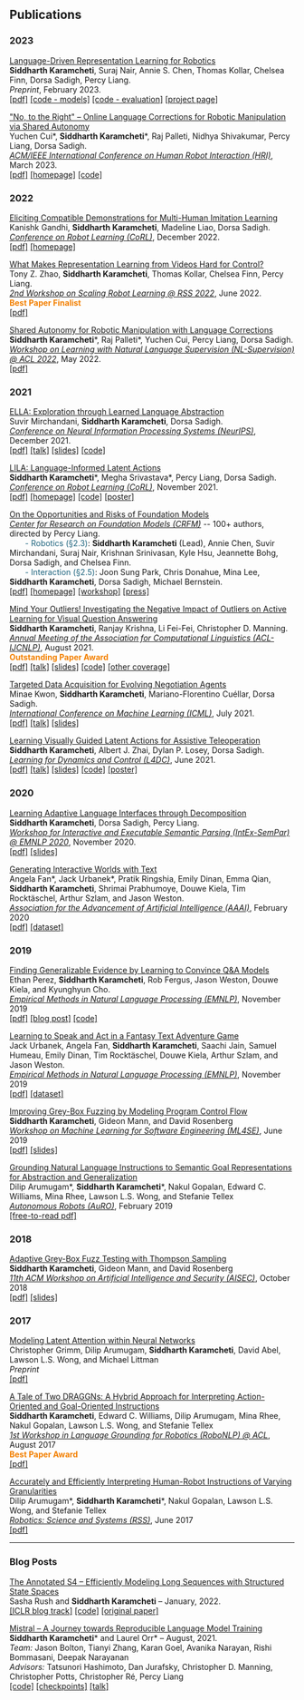 ## Publications

### 2023

[Language-Driven Representation Learning for Robotics](https://arxiv.org/abs/2302.12766)  
**Siddharth Karamcheti**, Suraj Nair, Annie S. Chen, Thomas Kollar, Chelsea Finn, Dorsa Sadigh, Percy Liang.  
*Preprint*, February 2023.  
[[pdf]](/assets/papers/voltron23.pdf) [[code - models]](https://github.com/siddk/voltron-robotics) [[code - evaluation]](https://github.com/siddk/voltron-evaluation) [[project page]](https://sites.google.com/view/voltron-robotics/home)  

["No, to the Right" – Online Language Corrections for Robotic Manipulation via Shared Autonomy](https://arxiv.org/abs/2301.02555)  
Yuchen Cui\*, __Siddharth Karamcheti__\*, Raj Palleti, Nidhya Shivakumar, Percy Liang, Dorsa Sadigh.  
[*ACM/IEEE International Conference on Human Robot Interaction (HRI)*](https://humanrobotinteraction.org/2023/), March 2023.  
[[pdf]](/assets/papers/hri23.pdf) [[homepage]](https://sites.google.com/view/hri-lilac) [[code]](https://github.com/Stanford-ILIAD/lilac)

### 2022

[Eliciting Compatible Demonstrations for Multi-Human Imitation Learning](https://arxiv.org/abs/2210.08073)  
Kanishk Gandhi, **Siddharth Karamcheti**, Madeline Liao, Dorsa Sadigh.  
[*Conference on Robot Learning (CoRL)*](https://corl2022.org/), December 2022.  
[[pdf]](/assets/papers/corl22.pdf) [[homepage]](https://sites.google.com/view/eliciting-demos-corl22/home)  

[What Makes Representation Learning from Videos Hard for Control?](/assets/papers/srl22.pdf)  
Tony Z. Zhao, **Siddharth Karamcheti**, Thomas Kollar, Chelsea Finn, Percy Liang.  
[*2nd Workshop on Scaling Robot Learning @ RSS 2022*](https://sites.google.com/view/rss22-srl/home), June 2022.  
<span style="color:#F38000"><b>Best Paper Finalist</b></span>  
[[pdf]](/assets/papers/srl22.pdf)

[Shared Autonomy for Robotic Manipulation with Language Corrections](/assets/papers/nlsupervision22.pdf)  
__Siddharth Karamcheti__\*, Raj Palleti\*, Yuchen Cui, Percy Liang, Dorsa Sadigh.  
[*Workshop on Learning with Natural Language Supervision (NL-Supervision) @ ACL 2022*](https://sites.google.com/princeton.edu/nl-supervision), May 2022.      
[[pdf]](/assets/papers/nlsupervision22.pdf)  

### 2021

[ELLA: Exploration through Learned Language Abstraction](https://arxiv.org/abs/2103.05825)  
Suvir Mirchandani, **Siddharth Karamcheti**, Dorsa Sadigh.  
[*Conference on Neural Information Processing Systems (NeurIPS)*](https://nips.cc/), December 2021.  
[[pdf]](/assets/papers/neurips21.pdf) [[talk]](https://www.youtube.com/watch?v=7iDeF5eiyIA) [[slides]](/assets/slides/neurips21.pdf) 
[[code]](https://github.com/Stanford-ILIAD/ELLA)

[LILA: Language-Informed Latent Actions](https://arxiv.org/abs/2111.03205)  
__Siddharth Karamcheti__\*, Megha Srivastava\*, Percy Liang, Dorsa Sadigh.  
[*Conference on Robot Learning (CoRL)*](https://www.robot-learning.org/), November 2021.  
[[pdf]](/assets/papers/corl21.pdf) [[homepage]](https://sites.google.com/view/lila-corl21) [[code]](https://github.com/siddk/lila) [[poster]](/assets/posters/corl21.pdf)

[On the Opportunities and Risks of Foundation Models](https://arxiv.org/abs/2108.07258)  
[*Center for Research on Foundation Models (CRFM)*](https://crfm.stanford.edu) -- 100+ authors, directed by Percy Liang.        
<span style="color:#1E647E">&nbsp;&nbsp;&nbsp;&nbsp;&nbsp;&nbsp;&nbsp;- Robotics (§2.3)</span>: 
**Siddharth Karamcheti** (Lead), Annie Chen, Suvir Mirchandani, Suraj Nair, Krishnan Srinivasan, Kyle Hsu, 
Jeannette Bohg, Dorsa Sadigh, and Chelsea Finn.  
<span style="color:#1E647E">&nbsp;&nbsp;&nbsp;&nbsp;&nbsp;&nbsp;&nbsp;- Interaction (§2.5)</span>:  Joon Sung Park, 
Chris Donahue, Mina Lee, **Siddharth Karamcheti**, Dorsa Sadigh, Michael Bernstein.  
[[pdf]](/assets/papers/foundation.pdf) [[homepage]](https://crfm.stanford.edu/index.html) 
[[workshop]](https://crfm.stanford.edu/workshop.html) [[press]](https://venturebeat.com/2021/08/18/foundation-models-risk-exacerbating-mls-ethical-challenges/)

[Mind Your Outliers! Investigating the Negative Impact of Outliers on Active Learning for Visual Question Answering](https://arxiv.org/abs/2107.02331)  
**Siddharth Karamcheti**, Ranjay Krishna, Li Fei-Fei, Christopher D. Manning.  
[*Annual Meeting of the Association for Computational Linguistics (ACL-IJCNLP)*](https://2021.aclweb.org/), August 2021.  
<span style="color:#F38000"><b>Outstanding Paper Award</b></span>  
[[pdf]](/assets/papers/acl21.pdf) [[talk]](https://youtu.be/L0f9mZMn5GM) 
[[slides]](/assets/slides/acl21.pdf) [[code]](https://github.com/siddk/vqa-outliers) [[other coverage]](https://youtu.be/R_9gJhmvsS0)

[Targeted Data Acquisition for Evolving Negotiation Agents](https://arxiv.org/abs/2106.07728)  
Minae Kwon, **Siddharth Karamcheti**, Mariano-Florentino Cuéllar, Dorsa Sadigh.  
[*International Conference on Machine Learning (ICML)*](https://icml.cc/), July 2021.  
[[pdf]](/assets/papers/icml21.pdf) [[talk]](https://youtu.be/xxCSim8YOVM) [[slides]](/assets/slides/icml21.pdf)

[Learning Visually Guided Latent Actions for Assistive Teleoperation](https://arxiv.org/abs/2105.00580)  
**Siddharth Karamcheti**, Albert J. Zhai, Dylan P. Losey, Dorsa Sadigh.  
[*Learning for Dynamics and Control (L4DC)*](https://l4dc.ethz.ch/), June 2021.  
[[pdf]](/assets/papers/l4dc21.pdf) [[talk]](https://youtu.be/6nTlH5ALsJQ) [[slides]](/assets/slides/l4dc21.pdf) [[code]](https://github.com/Stanford-ILIAD/vla/) [[poster]](/assets/posters/l4dc21.pdf)


### 2020

[Learning Adaptive Language Interfaces through Decomposition](https://arxiv.org/abs/2010.05190)  
**Siddharth Karamcheti**, Dorsa Sadigh, Percy Liang.  
[*Workshop for Interactive and Executable Semantic Parsing (IntEx-SemPar) @ EMNLP 2020*](https://intex-sempar.github.io/), November 2020.  
[[pdf]](/assets/papers/intexsempar20.pdf)  [[slides]](/assets/slides/intexsempar20.pdf)

[Generating Interactive Worlds with Text](https://arxiv.org/abs/1911.09194)  
Angela Fan\*, Jack Urbanek\*, Pratik Ringshia, Emily Dinan, Emma Qian, **Siddharth Karamcheti**, Shrimai Prabhumoye, Douwe Kiela, Tim Rocktäschel, Arthur Szlam, and Jason Weston.  
[*Association for the Advancement of Artificial Intelligence (AAAI)*](https://aaai.org/Conferences/AAAI-20/), February 2020  
[[pdf]](/assets/papers/worldbuilding-aaai20.pdf) [[dataset]](https://parl.ai/projects/light/)

### 2019

[Finding Generalizable Evidence by Learning to Convince Q&A Models](https://arxiv.org/abs/1909.05863)  
Ethan Perez, **Siddharth Karamcheti**, Rob Fergus, Jason Weston, Douwe Kiela, and Kyunghyun Cho.  
[*Empirical Methods in Natural Language Processing (EMNLP)*](https://www.emnlp-ijcnlp2019.org/), November 2019  
[[pdf]](/assets/papers/debate-emnlp19.pdf) [[blog post]](https://medium.com/@ethanperez18/what-convinces-q-a-models-7b39faf07825) [[code]](https://github.com/ethanjperez/convince)

[Learning to Speak and Act in a Fantasy Text Adventure Game](https://arxiv.org/abs/1903.03094)  
Jack Urbanek, Angela Fan, **Siddharth Karamcheti**, Saachi Jain, Samuel Humeau, Emily Dinan, Tim Rocktäschel, Douwe Kiela, Arthur Szlam, and Jason Weston.  
[*Empirical Methods in Natural Language Processing (EMNLP)*](https://www.emnlp-ijcnlp2019.org/), November 2019  
[[pdf]](/assets/papers/light-emnlp19.pdf) [[dataset]](https://parl.ai/projects/light/)

[Improving Grey-Box Fuzzing by Modeling Program Control Flow](https://arxiv.org/abs/1811.08973)  
**Siddharth Karamcheti**, Gideon Mann, and David Rosenberg  
[*Workshop on Machine Learning for Software Engineering (ML4SE)*](https://ml4se.github.io/), June 2019  
[[pdf]](/assets/papers/ml4se19.pdf) [[slides]](/assets/slides/ml4se19.pdf)

[Grounding Natural Language Instructions to Semantic Goal Representations for Abstraction and Generalization](https://doi.org/10.1007/s10514-018-9792-8)  
Dilip Arumugam\*, **Siddharth Karamcheti**\*, Nakul Gopalan, Edward C. Williams, Mina Rhee, Lawson L.S. Wong, and Stefanie Tellex  
[*Autonomous Robots (AuRO)*](https://link.springer.com/journal/10514), February 2019  
[[free-to-read pdf]](/assets/papers/auro19.pdf)

### 2018

[Adaptive Grey-Box Fuzz Testing with Thompson Sampling](https://arxiv.org/abs/1808.08256)  
**Siddharth Karamcheti**, Gideon Mann, and David Rosenberg  
[*11th ACM Workshop on Artificial Intelligence and Security (AISEC)*](http://aisec2018.icsi.berkeley.edu/aisec2018/program.html), October 2018  
[[pdf]](/assets/papers/aisec18.pdf) [[slides]](/assets/slides/aisec18.pdf)

### 2017

[Modeling Latent Attention within Neural Networks](https://arxiv.org/abs/1706.00536)  
Christopher Grimm, Dilip Arumugam, **Siddharth Karamcheti**, David Abel, Lawson L.S. Wong, and Michael Littman  
*Preprint*  
[[pdf]](/assets/papers/lans17.pdf)

[A Tale of Two DRAGGNs: A Hybrid Approach for Interpreting Action-Oriented and Goal-Oriented Instructions](https://arxiv.org/abs/1707.08668)  
**Siddharth Karamcheti**, Edward C. Williams, Dilip Arumugam, Mina Rhee, Nakul Gopalan, Lawson L.S. Wong, and Stefanie Tellex  
[*1st Workshop in Language Grounding for Robotics (RoboNLP) @ ACL*](https://robo-nlp.github.io/2017_index.html), August 2017  
<span style="color:#F38000"><b>Best Paper Award</b></span>  
[[pdf]](/assets/papers/robonlp17.pdf) 

[Accurately and Efficiently Interpreting Human-Robot Instructions of Varying Granularities](https://arxiv.org/abs/1704.06616)  
Dilip Arumugam\*, **Siddharth Karamcheti**\*, Nakul Gopalan, Lawson L.S. Wong, and Stefanie Tellex  
[*Robotics: Science and Systems (RSS)*](http://www.roboticsproceedings.org/rss13/index.html), June 2017  
[[pdf]](/assets/papers/rss17.pdf)

---

### Blog Posts
[The Annotated S4 – Efficiently Modeling Long Sequences with Structured State Spaces](https://srush.github.io/annotated-s4/)  
Sasha Rush and **Siddharth Karamcheti** – January, 2022.  
[[ICLR blog track]](https://iclr-blog-track.github.io/2022/03/25/annotated-s4/) [[code]](https://github.com/srush/annotated-s4/) [[original paper]](https://arxiv.org/abs/2111.00396) 

[Mistral – A Journey towards Reproducible Language Model Training](https://crfm.stanford.edu/2021/08/26/mistral.html)    
**Siddharth Karamcheti*** and Laurel Orr* – August, 2021.  
*Team:* Jason Bolton, Tianyi Zhang, Karan Goel, Avanika Narayan, Rishi Bommasani, Deepak Narayanan  
*Advisors:* Tatsunori Hashimoto, Dan Jurafsky, Christopher D. Manning, Christopher Potts, Christopher Ré, Percy Liang  
[[code]](https://github.com/stanford-crfm/mistral) [[checkpoints]](https://huggingface.co/stanford-crfm) [[talk]](https://youtu.be/du1YiytHwXs?t=3294)